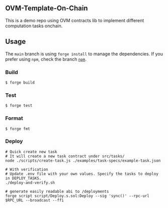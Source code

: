 ## OVM-Template-On-Chain

This is a demo repo using OVM contracts lib to implement different computation tasks onchain.

## Usage

The `main` branch is using `forge install` to manage the dependencies. If you prefer using `npm`, check the branch [`npm`](https://github.com/webisopen/ovm-cal-pi/tree/npm).

### Build

```shell
$ forge build
```

### Test

```shell
$ forge test
```

### Format

```shell
$ forge fmt
```

### Deploy


```shell
# Quick create new task
# It will create a new task contract under src/tasks/
node ./scripts/create-task.js ./examples/task-specs/example-task.json

# With verification
# Update .env file with your own values. Specify the tasks to deploy in DEPLOY_TASKS.
./deploy-and-verify.sh

# generate easily readable abi to /deployments
forge script script/Deploy.s.sol:Deploy --sig 'sync()' --rpc-url $RPC_URL --broadcast --ffi
```